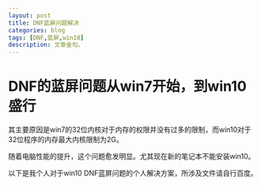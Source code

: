 ```yaml
---
layout: post
title: DNF蓝屏问题解决
categories: blog
tags: [DNF,蓝屏,win10]
description: 文章金句。
---
```

# DNF的蓝屏问题从win7开始，到win10盛行
其主要原因是win7的32位内核对于内存的权限并没有过多的限制，而win10对于32位程序的内存最大内核限制为2G。

随着电脑性能的提升，这个问题愈发明显。尤其现在新的笔记本不能安装win10。

以下是我个人对于win10 DNF蓝屏问题的个人解决方案，所涉及文件请自行百度。


